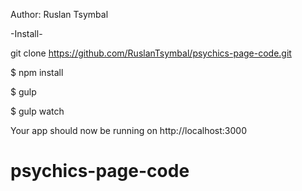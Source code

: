 Author: Ruslan Tsymbal


-Install-

git clone  https://github.com/RuslanTsymbal/psychics-page-code.git

$ npm install

$ gulp

$ gulp watch


Your app should now be running on http://localhost:3000

# psychics-page-code
